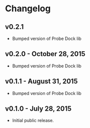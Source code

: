 # Changelog

## v0.2.1

* Bumped version of Probe Dock lib

## v0.2.0 - October 28, 2015

* Bumped version of Probe Dock lib

## v0.1.1 - August 31, 2015

* Bumped version of Probe Dock lib

## v0.1.0 - July 28, 2015

* Initial public release.
